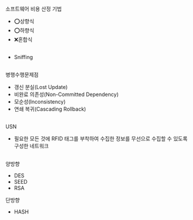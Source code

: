 

##
소프트웨어 비용 산정 기법
- ⭕상향식
- ⭕하향식
- ❌혼합식

##
- Sniffing


##
병행수행문제점
- 갱신 분실(Lost Update)
- 비완료 의존성(Non-Committed Dependency)
- 모순성(Inconsistency)
- 연쇄 복귀(Cascading Rollback)

##
USN
- 필요한 모든 것에 RFID 태그를 부착하여 수집한 정보를 무선으로 수집할 수 있도록 구성한 네트워크

##
양방향
- DES
- SEED
- RSA

단방향
- HASH